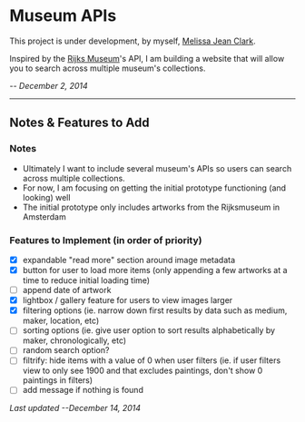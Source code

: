 # Museum APIs

This project is under development, by myself, [Melissa Jean Clark](http://melissajclark.ca). 

Inspired by the [Rijks Museum](https://www.rijksmuseum.nl/en)'s API, I am building a website that will allow you to search across multiple museum's collections.

_-- December 2, 2014_

---------

## Notes & Features to Add

### Notes

- Ultimately I want to include several museum's APIs so users can search across multiple collections. 
- For now, I am focusing on getting the initial prototype functioning (and looking) well
- The initial prototype only includes artworks from the Rijksmuseum in Amsterdam

### Features to Implement (in order of priority)

- [x] expandable "read more" section around image metadata
- [x] button for user to load more items (only appending a few artworks at a time to reduce initial loading time)
- [ ] append date of artwork
- [x] lightbox / gallery feature for users to view images larger
- [x] filtering options (ie. narrow down first results by data such as medium, maker, location, etc)
- [ ] sorting options (ie. give user option to sort results alphabetically by maker, chronologically, etc)
- [ ] random search option?
- [ ] filtrify: hide items with a value of 0 when user filters (ie. if user filters view to only see 1900 and that excludes paintings, don't show 0 paintings in filters)
- [ ] add message if nothing is found

_Last updated --December 14, 2014_

